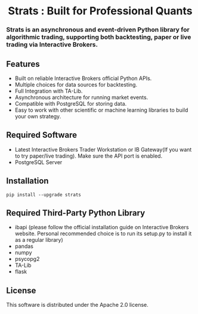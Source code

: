 # <center>Strats : Built for Professional Quants</center>

### Strats is an asynchronous and event-driven Python library for algorithmic trading, supporting both backtesting, paper or live trading via Interactive Brokers.

## Features
+ Built on reliable Interactive Brokers official Python APIs.
+ Multiple choices for data sources for backtesting.
+ Full Integration with TA-Lib.
+ Asynchronous architecture for running market events.
+ Compatible with PostgreSQL for storing data.
+ Easy to work with other scientific or machine learning libraries to build your own strategy. 

## Required Software
+ Latest Interactive Brokers Trader Workstation or IB Gateway(If you want to try paper/live trading). Make sure the API port is enabled.
+ PostgreSQL Server

## Installation
```
pip install --upgrade strats
```

## Required Third-Party Python Library
+ ibapi (please follow the official installation guide on Interactive Brokers website. Personal recommended choice is to run its setup.py to install it as a regular library)
+ pandas
+ numpy
+ psycopg2
+ TA-Lib
+ flask

## License
This software is distributed under the Apache 2.0 license.
